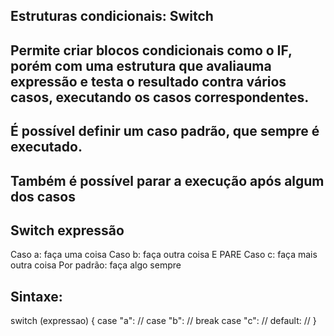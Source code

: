 ## Estruturas condicionais: Switch

## Permite criar blocos condicionais como o IF, porém com uma estrutura que avaliauma expressão e testa o resultado contra vários casos, executando os casos correspondentes.

## É possível definir um caso padrão, que sempre é executado.

## Também é possível parar a execução após algum dos casos

## Switch expressão

Caso a: faça uma coisa
Caso b: faça outra coisa E PARE
Caso c: faça mais outra coisa
Por padrão: faça algo sempre

## Sintaxe: 

switch (expressao) {
    case "a":
        //
    case "b":
        //
        break
    case "c": 
        //
    default:
        //
}